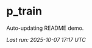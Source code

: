 # p_train

Auto-updating README demo.

<!--START_SECTION:status-->
_Last run: 2025-10-07 17:17 UTC_
<!--END_SECTION:status-->











































































































































































































































































































































































































































































































































































































































































































































































































































































































































































































































































































































